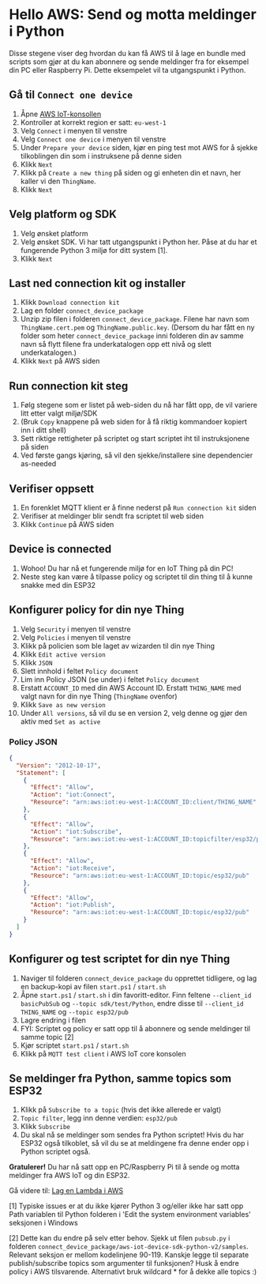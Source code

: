 # Hello AWS: Send og motta meldinger i Python

Disse stegene viser deg hvordan du kan få AWS til å lage en bundle med scripts som gjør at du kan abonnere og sende meldinger fra for eksempel din PC eller Raspberry Pi.
Dette eksempelet vil ta utgangspunkt i Python. 

## Gå til ```Connect one device```
1. Åpne [AWS IoT-konsollen](https://eu-west-1.console.aws.amazon.com/iot/home?region=eu-west-1#/home) 
1. Kontroller at korrekt region er satt: ```eu-west-1```
1. Velg ```Connect``` i menyen til venstre
1. Velg ```Connect one device``` i menyen til venstre
1. Under ```Prepare your device``` siden, kjør en ping test mot AWS for å sjekke tilkoblingen din som i instruksene på denne siden
1. Klikk ```Next```
1. Klikk på ```Create a new thing``` på siden og gi enheten din et navn, her kaller vi den `ThingName`.
1. Klikk ```Next```

## Velg platform og SDK
1. Velg ønsket platform
1. Velg ønsket SDK. Vi har tatt utgangspunkt i Python her. Påse at du har et fungerende Python 3 miljø for ditt system [1].
1. Klikk ```Next```

## Last ned connection kit og installer
1. Klikk `Download connection kit`
1. Lag en folder `connect_device_package`
1. Unzip zip filen i folderen `connect_device_package`.  Filene har navn som `ThingName.cert.pem` og `ThingName.public.key`.  (Dersom du har fått en ny folder som heter `connect_device_package` inni folderen din av samme navn så flytt filene fra underkatalogen opp ett nivå og slett underkatalogen.)
1. Klikk ```Next``` på AWS siden

## Run connection kit steg
1. Følg stegene som er listet på web-siden du nå har fått opp, de vil variere litt etter valgt miljø/SDK
1. (Bruk ```Copy``` knappene på web siden for å få riktig kommandoer kopiert inn i ditt shell)
1. Sett riktige rettigheter på scriptet og start scriptet iht til instruksjonene på siden
1. Ved første gangs kjøring, så vil den sjekke/installere sine dependencier as-needed

## Verifiser oppsett
1. En forenklet MQTT klient er å finne nederst på ```Run connection kit``` siden
1. Verifiser at meldinger blir sendt fra scriptet til web siden
1. Klikk ```Continue``` på AWS siden

## Device is connected
1. Wohoo!  Du har nå et fungerende miljø for en IoT Thing på din PC!
1. Neste steg kan være å tilpasse policy og scriptet til din thing til å kunne snakke med din ESP32

## Konfigurer policy for din nye Thing
1. Velg ```Security``` i menyen til venstre
1. Velg ```Policies``` i menyen til venstre
1. Klikk på policien som ble laget av wizarden til din nye Thing
1. Klikk ```Edit active version```
1. Klikk ```JSON```
1. Slett innhold i feltet ```Policy document```
1. Lim inn Policy JSON (se under) i feltet ```Policy document```
1. Erstatt ```ACCOUNT_ID``` med din AWS Account ID. Erstatt ```THING_NAME``` med valgt navn for din nye Thing (`ThingName` ovenfor)
1. Klikk ```Save as new version```
1. Under ```All versions```, så vil du se en version 2, velg denne og gjør den aktiv med ```Set as active```

### Policy JSON
```json
{
  "Version": "2012-10-17",
  "Statement": [
    {
      "Effect": "Allow",
      "Action": "iot:Connect",
      "Resource": "arn:aws:iot:eu-west-1:ACCOUNT_ID:client/THING_NAME"
    },
    {
      "Effect": "Allow",
      "Action": "iot:Subscribe",
      "Resource": "arn:aws:iot:eu-west-1:ACCOUNT_ID:topicfilter/esp32/pub"
    },
    {
      "Effect": "Allow",
      "Action": "iot:Receive",
      "Resource": "arn:aws:iot:eu-west-1:ACCOUNT_ID:topic/esp32/pub"
    },
    {
      "Effect": "Allow",
      "Action": "iot:Publish",
      "Resource": "arn:aws:iot:eu-west-1:ACCOUNT_ID:topic/esp32/pub"
    }
  ]
}
```

## Konfigurer og test scriptet for din nye Thing
1. Naviger til folderen `connect_device_package` du opprettet tidligere, og lag en backup-kopi av filen `start.ps1` / `start.sh`
1. Åpne `start.ps1` / `start.sh` i din favoritt-editor.  Finn feltene `--client_id basicPubSub` og `--topic sdk/test/Python`, endre disse til `--client_id THING_NAME` og `--topic esp32/pub`
1. Lagre endring i filen
1. FYI: Scriptet og policy er satt opp til å abonnere og sende meldinger til samme topic [2]
1. Kjør scriptet `start.ps1` / `start.sh` 
1. Klikk på `MQTT test client` i AWS IoT core konsolen

## Se meldinger fra Python, samme topics som ESP32
1. Klikk på `Subscribe to a topic` (hvis det ikke allerede er valgt)
1. `Topic filter`, legg inn denne verdien: `esp32/pub`
1. Klikk `Subscribe`
1. Du skal nå se meldinger som sendes fra Python scriptet! Hvis du har ESP32 også tilkoblet, så vil du se at meldingene fra denne ender opp i Python scriptet også.

**Gratulerer!** Du har nå satt opp en PC/Raspberry Pi til å sende og motta meldinger fra AWS IoT og din ESP32.

Gå videre til: [Lag en Lambda i AWS](./9_Lage_en_Lambda_Sky.md)

[1] Typiske issues er at du ikke kjører Python 3 og/eller ikke har satt opp Path variablen til Python folderen i 'Edit the system environment variables' seksjonen i Windows

[2]  Dette kan du endre på selv etter behov.  Sjekk ut filen ```pubsub.py``` i folderen ```connect_device_package/aws-iot-device-sdk-python-v2/samples```. Relevant seksjon er mellom kodelinjene 90-119. Kanskje legge til separate publish/subscribe topics som argumenter til funksjonen? Husk å endre policy i AWS tilsvarende. Alternativt bruk wildcard * for å dekke alle topics :)
